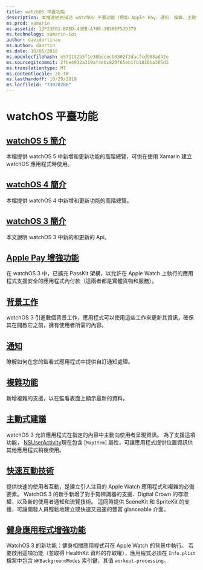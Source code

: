 ```yaml
---
title: watchOS 平臺功能
description: 本檔連結到描述 watchOS 平臺功能（例如 Apple Pay、通知、複雜、主動式建議、健身應用程式等）的各種指南。
ms.prod: xamarin
ms.assetid: 13F23E01-BAED-43EB-A70E-3B30EF53D379
ms.technology: xamarin-ios
author: davidortinau
ms.author: daortin
ms.date: 10/05/2018
ms.openlocfilehash: e571132b5f1e30bececb8302f2dacfcd908ad42e
ms.sourcegitcommit: 2fbe4932a319af4ebc829f65eb1fb1816ba305d3
ms.translationtype: MT
ms.contentlocale: zh-TW
ms.lasthandoff: 10/29/2019
ms.locfileid: "73028286"
---
```

# <a name="watchos-platform-features"></a>watchOS 平臺功能

## <a name="introduction-to-watchos-5introduction-to-watchos5indexmd"></a>[watchOS 5 簡介](introduction-to-watchos5/index.md)

本檔提供 watchOS 5 中新增和更新功能的高階總覽，可供在使用 Xamarin 建立 watchOS 應用程式時使用。

## <a name="introduction-to-watchos-4introduction-to-watchos4md"></a>[watchOS 4 簡介](introduction-to-watchos4.md)

本檔提供 watchOS 4 中新增和更新功能的高階總覽。

## <a name="introduction-to-watchos-3introduction-to-watchos3indexmd"></a>[watchOS 3 簡介](introduction-to-watchos3/index.md)

本文說明 watchOS 3 中新的和更新的 Api。

## <a name="apple-pay-enhancementsioswatchosplatformapple-paymd"></a>[Apple Pay 增強功能](~/ios/watchos/platform/apple-pay.md)

在 watchOS 3 中，已擴充 PassKit 架構，以允許在 Apple Watch 上執行的應用程式支援安全的應用程式內付款（這兩者都是實體貨物和服務）。

## <a name="background-tasksioswatchosplatformbackground-tasksmd"></a>[背景工作](~/ios/watchos/platform/background-tasks.md)

watchOS 3 引進數個背景工作，應用程式可以使用這些工作來更新其資訊，確保其在開啟它之前，擁有使用者所需的內容。

## <a name="notificationsnotificationsmd"></a>[通知](notifications.md)

瞭解如何在您的監看式應用程式中提供自訂通知處理。

## <a name="complicationscomplicationsmd"></a>[複雜功能](complications.md)

新增複雜的支援，以在監看表面上顯示最新的資料。

## <a name="proactive-suggestionsioswatchosplatformproactive-suggestionsmd"></a>[主動式建議](~/ios/watchos/platform/proactive-suggestions.md)

watchOS 3 允許應用程式在指定的內容中主動向使用者呈現資訊。 為了支援這項功能， [NSUserActivity](https://developer.apple.com/reference/foundation/nsuseractivity)現在包含 [`MapItem`] 屬性，可讓應用程式提供位置資訊供其他應用程式稍後使用。

## <a name="quick-interaction-techniquesioswatchosplatformquick-interaction-techniquesmd"></a>[快速互動技術](~/ios/watchos/platform/quick-interaction-techniques.md)

提供快速的使用者互動，是建立引人注目的 Apple Watch 應用程式和複雜的必備要素。 WatchOS 3 的新手新增了對手勢辨識器的支援、Digital Crown 的存取權，以及新的使用者通知和流覽技術。 這同時提供 SceneKit 和 SpriteKit 的支援，可讓開發人員輕鬆地建立既快速又迅速的豐富 glanceable 介面。

## <a name="workout-app-enhancementsioswatchosplatformworkout-appsmd"></a>[健身應用程式增強功能](~/ios/watchos/platform/workout-apps.md)

WatchOS 3 的新功能：健身相關應用程式可在 Apple Watch 的背景中執行。 若要啟用這項功能（並取得 HealthKit 資料的存取權），應用程式必須在 `Info.plist` 檔案中包含 `WKBackgroundModes` 索引鍵，其值 `workout-processing`。
